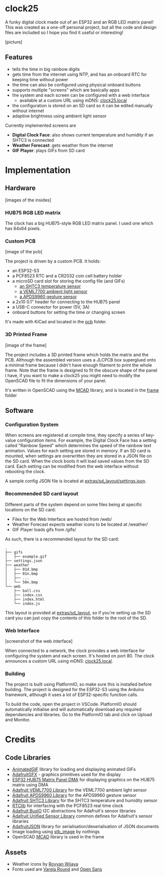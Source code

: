 # clock25
A funky digital clock made out of an ESP32 and an RGB LED matrix panel!  This was created as a one-off personal project, but all the code and design files are included so I hope you find it useful or interesting!

[picture]

## Features
- tells the time in big rainbow digits
- gets time from the internet using NTP, and has an onboard RTC for keeping time without power
- the time can also be configured using physical onboard buttons 
- supports multiple "screens" which are basically apps
- the system and each screen can be configured with a web interface
    - available at a custom URL using mDNS: [clock25.local](http://clock25.local)
- the configuration is stored on an SD card so it can be edited manually without internet 
- adaptive brightness using ambient light sensor

Currently implemented screens are
- **Digital Clock Face**: also shows current temperature and humidity if an SHTC3 is connected
- **Weather Forecast**: gets weather from the internet
- **GIF Player**:  plays GIFs from SD card

# Implementation
## Hardware
[images of the insides]

### HUB75 RGB LED matrix
The clock has a big HUB75-style RGB LED matrix panel.  I used one which has 64x64 pixels.

### Custom PCB
[image of the pcb]

The project is driven by a custom PCB.  It holds:
- an ESP32-S3
- a PCF8523 RTC and a CR2032 coin cell battery holder
- a microSD card slot for storing the config file (and GIFs)
    - [an SHTC3 temperature sensor](https://www.adafruit.com/product/4636)
    - [a VEML7700 ambient light sensor](https://www.adafruit.com/product/4162)
    - [a APDS9960 gesture sensor](https://www.adafruit.com/product/3595)
- a 2x10 0.1" header for connecting to the HUB75 panel
- a USB-C connector for power (5V, 3A)
- onboard buttons for setting the time or changing screen

It's made with KiCad and located in the [pcb](./pcb/) folder.

### 3D Printed Frame
[image of the frame]

The project includes a 3D printed frame which holds the matrix and the PCB.  Although the assembled version uses a JLCPCB box superglued onto a minimal frame because I didn't have enough filament to print the whole frame.  Note that the frame is designed to fit the obscure shape of the panel I have, if you want to make a clock25 you might need to modify the OpenSCAD file to fit the dimensions of your panel.

It's written in OpenSCAD using the [MCAD](https://github.com/openscad/MCAD) library, and is located in the [frame](./frame/) folder

## Software
### Configuration System
When screens are registered at compile time, they specify a series of key-value configuration items.  For example, the Digital Clock Face has a setting called "Rainbow Speed" which determines the speed of the rainbow text animation.  Values for each setting are stored in memory.  If an SD card is mounted, when settings are overwritten they are stored in a JSON file on the SD card.  When the clock boots it will load saved values from the SD card.  Each setting can be modified from the web interface without rebooting the clock.

A sample config JSON file is located at [extras/sd_layout/settings.json](extras/sd_layout/settings.json).

### Recommended SD card layout
Different parts of the system depend on some files being at specific locations on the SD card:
- Files for the Web Interface are hosted from /web/
- Weather Forecast expects weather icons to be located at /weather/
- GIF Player loads gifs from /gifs/

As such, there is a recommended layout for the SD card:

```plain
.
├── gifs
│   ├── example.gif
├── settings.json
├── weather
│   ├── 01d.bmp
│   ├── 01n.bmp
│   ├── ...
│   └── 50n.bmp
└── web
    ├── ball.css
    ├── index.css
    ├── index.html
    └── index.js
```

This layout is provided at [extras/sd_layout](extras/sd_layout/), so if you're setting up the SD card you can just copy the contents of this folder to the root of the SD.

### Web Interface
[screenshot of the web interface]

When connected to a network, the clock provides a web interface for configuring the system and each screen.  It's hosted on port 80.  The clock announces a custom URL using mDNS: [clock25.local](http://clock25.local).

### Building
The project is built using PlatformIO, so make sure this is installed before building.  The project is designed for the ESP32-S3 using the Arduino framework, although it uses a lot of ESP32-specific function calls.

To build the code, open the project in VSCode.  PlatformIO should automatically initialise and will automatically download any required dependancies and libraries.  Go to the PlatformIO tab and click on Upload and Monitor.

# Credits
## Code Libraries
- [AnimatedGIF](https://github.com/bitbank2/AnimatedGIF) library for loading and displaying animated GIFs
- [AdafruitGFX](https://github.com/adafruit/Adafruit-GFX-Library) - graphics primitives used for the display
- [ESP32 HUB75 Matrix Panel DMA](https://github.com/mrcodetastic/ESP32-HUB75-MatrixPanel-DMA) for displaying graphics on the HUB75 matrix using DMA
- [Adafruit VEML7700 Library](https://github.com/adafruit/Adafruit_VEML7700) for the VEML7700 ambient light sensor
- [Adafruit APDS9960 Library](https://github.com/adafruit/Adafruit_APDS9960) for the APDS9960 gesture sensor
- [Adafruit SHTC3 Library](https://github.com/adafruit/Adafruit_SHTC3) for the SHTC3 temperature and humidity sensor
- [RTClib](https://github.com/adafruit/RTClib) for interfacing with the PCF8523 real time clock
- [Adafruit BusIO](https://github.com/adafruit/Adafruit_BusIO) I2C abstractions for Adafruit's sensor libraries
- [Adafruit Unified Sensor Library](https://github.com/adafruit/Adafruit_Sensor) common defines for Adafruit's sensor libraries
- [AdafruitJSON](https://github.com/bblanchon/ArduinoJson) library for serialisation/deserialisation of JSON documents
- Image loading using [stb_image](https://github.com/nothings/stb/blob/master/stb_image.h) by nothings
- OpenSCAD [MCAD](https://github.com/openscad/MCAD) library is used in the frame

## Assets
- Weather icons by [Royyan Wijaya](https://www.flaticon.com/packs/weather-1050)
- Fonts used are [Varela Round](https://fonts.google.com/specimen/Varela+Round) and [Open Sans](https://fonts.google.com/specimen/Open+Sans?query=open+sans)